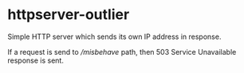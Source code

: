 # httpserver-outlier
Simple HTTP server which sends its own IP address in response.

If a request is send to _*/misbehave*_ path, then 503 Service Unavailable response is sent.
